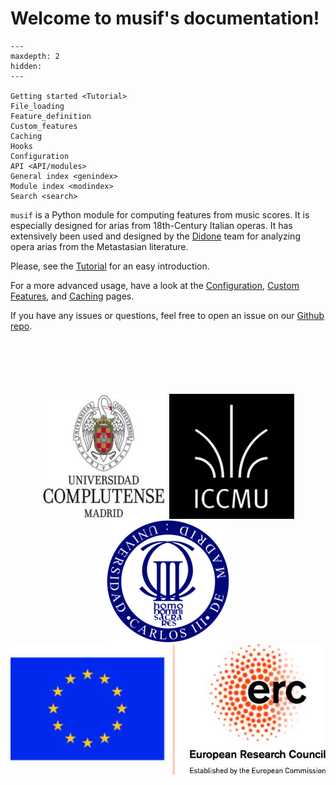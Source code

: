 # Welcome to musif's documentation!

```{toctree}
---
maxdepth: 2
hidden:
---

Getting started <Tutorial>
File_loading
Feature_definition
Custom_features
Caching
Hooks
Configuration
API <API/modules>
General index <genindex>
Module index <modindex>
Search <search>
```

`musif` is a Python module for computing features from music scores. It is especially
designed for arias from 18th-Century Italian operas. It has extensively been used and
designed by the [Didone](https://didone.eu) team for analyzing opera arias from the
Metastasian literature.

Please, see the [Tutorial](Tutorial.html) for an easy introduction.

For a more advanced usage, have a look at the [Configuration](Configuration.html),
[Custom Features](Custom_features.html), and [Caching](Caching.html) pages.

If you have any issues or questions, feel free to open an issue on our [Github
repo](https://github.com/DIDONEproject/musif/).

<p style="text-align:center;margin:100px 0;">
  <a href="https://www.ucm.es" target="_blank"><img src="./_static/imgs/ucm.jpg" alt="Logo UCM" align="middle"></a>
  <a href="https://iccmu.es/" target="_blank"> <img src="./_static/imgs/iccmu.png" alt="Logo ICCMU" align="middle"></a>
  <a href="https://www.uc3m.es" target="_blank"><img src="./_static/imgs/uc3m.png" alt="Logo UC3M" align="middle"></a>
  <a href="https://erc.europa.eu/" target="_blank"><img src="./_static/imgs/erc.jpg" alt="Logo DIDONE ERC" align="middle"></a>
</p>
